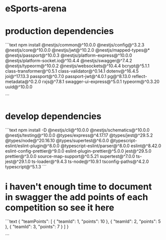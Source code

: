 # eSports-arena
# production dependencies 
´´´text
npm install @nestjs/common@^10.0.0 @nestjs/config@^3.2.3 @nestjs/core@^10.0.0 @nestjs/jwt@^10.2.0 @nestjs/mapped-types@* @nestjs/passport@^10.0.3 @nestjs/platform-express@^10.0.0 @nestjs/platform-socket.io@^10.4.4 @nestjs/swagger@^7.4.2 @nestjs/typeorm@^10.0.2 @nestjs/websockets@^10.4.4 bcrypt@^5.1.1 class-transformer@^0.5.1 class-validator@^0.14.1 dotenv@^16.4.5 joi@^17.13.3 passport@^0.7.0 passport-jwt@^4.0.1 pg@^8.13.0 reflect-metadata@^0.2.0 rxjs@^7.8.1 swagger-ui-express@^5.0.1 typeorm@^0.3.20 uuid@^10.0.0

´´´
# develop dependencies 
´´´text
npm install -D @nestjs/cli@^10.0.0 @nestjs/schematics@^10.0.0 @nestjs/testing@^10.0.0 @types/express@^4.17.17 @types/jest@^29.5.2 @types/node@^20.16.10 @types/supertest@^6.0.0 @typescript-eslint/eslint-plugin@^8.0.0 @typescript-eslint/parser@^8.0.0 eslint@^8.42.0 eslint-config-prettier@^9.0.0 eslint-plugin-prettier@^5.0.0 jest@^29.5.0 prettier@^3.0.0 source-map-support@^0.5.21 supertest@^7.0.0 ts-jest@^29.1.0 ts-loader@^9.4.3 ts-node@^10.9.1 tsconfig-paths@^4.2.0 typescript@^5.1.3
´´´

# i haven't enough time to document in swagger the add points of each competition so see it here 
´´´text 
{
    "teamPoints": [
        {
            "teamId": 1,
            "points": 10
        },
        {
            "teamId": 2,
            "points": 5
        },
        {
            "teamId": 3,
            "points": 7
        }
    ]
}

´´´